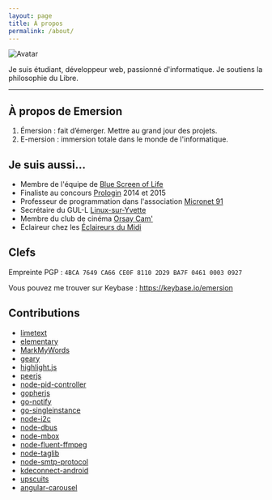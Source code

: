 ```yaml
---
layout: page
title: À propos
permalink: /about/
---
```


<img src="{{ '/img/about/avatar.jpg' | prepend: site.baseurl }}" alt="Avatar" class="pull-right img-polaroid">

<p class="lead">Je suis étudiant, développeur web, passionné d'informatique. Je soutiens la philosophie du Libre.</p>

* * *

## À propos de Emersion

1. Émersion : fait d’émerger. Mettre au grand jour des projets.
2. E-mersion : immersion totale dans le monde de l'informatique.

## Je suis aussi...

* Membre de l'équipe de [Blue Screen of Life](http://bsolife.fr)
* Finaliste au concours [Prologin](http://prologin.org/) 2014 et 2015
* Professeur de programmation dans l'association [Micronet 91](http://micronet91.com/)
* Secrétaire du GUL-L [Linux-sur-Yvette](http://linux-sur-yvette.org/)
* Membre du club de cinéma [Orsay Cam'](https://www.youtube.com/user/Orsaycam)
* Éclaireur chez les [Éclaireurs du Midi](http://eclaireursdumidi.fr/)

## Clefs

Empreinte PGP : `4BCA 7649 CA66 CE0F 8110 2D29 BA7F 0461 0003 0927`

Vous pouvez me trouver sur Keybase : https://keybase.io/emersion

## Contributions

* [limetext](https://github.com/limetext/lime)
* [elementary](https://github.com/elementary/mvp)
* [MarkMyWords](https://github.com/voldyman/MarkMyWords)
* [geary](https://wiki.gnome.org/Apps/Geary)
* [highlight.js](https://github.com/isagalaev/highlight.js)
* [peerjs](https://github.com/peers/peerjs)
* [node-pid-controller](https://github.com/Philmod/node-pid-controller)
* [gopherjs](https://github.com/gopherjs/gopherjs)
* [go-notify](https://github.com/esiqveland/notify)
* [go-singleinstance](https://github.com/allan-simon/go-singleinstance)
* [node-i2c](https://github.com/kelly/node-i2c)
* [node-dbus](https://github.com/Shouqun/node-dbus)
* [node-mbox](https://github.com/robertklep/node-mbox)
* [node-fluent-ffmpeg](https://github.com/fluent-ffmpeg/node-fluent-ffmpeg)
* [node-taglib](https://github.com/nikhilm/node-taglib)
* [node-smtp-protocol](https://github.com/substack/node-smtp-protocol)
* [kdeconnect-android](https://github.com/albertvaka/kdeconnect-android)
* [upscuits](https://github.com/digibart/upscuits)
* [angular-carousel](https://github.com/revolunet/angular-carousel)
